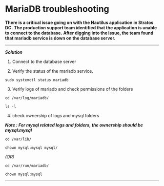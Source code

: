 # MariaDB troubleshooting

**There is a critical issue going on with the Nautilus application in Stratos DC.**
**The production support team identified that the application is unable to connect to the database.**
**After digging into the issue, the team found that mariadb service is down on the database server.**

---

**_Solution_**

1. Connect to the database server

2. Verify the status of the mariadb service.

`sudo systemctl status mariadb`

3. Verify logs of mariadb and check permissions of the folders 

`cd /var/log/mariadb/`  

`ls -l`

4. check ownership of logs and mysql folders

***_Note : For mysql related logs and folders, the ownership should be mysql:mysql_***

`cd /var/lib/`  

`chown mysql:mysql mysql/`

_(OR)_

`cd /var/run/mariadb/`  

`chown mysql:mysql`

---